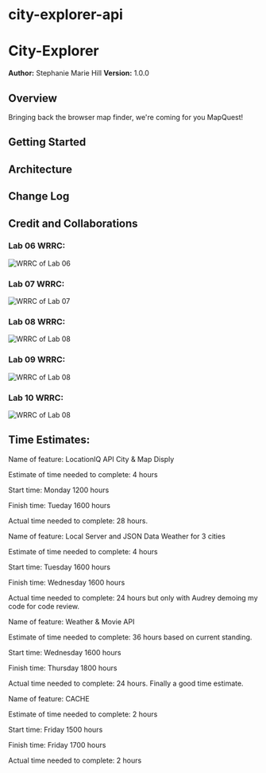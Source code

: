 # city-explorer-api

# City-Explorer

**Author:** Stephanie Marie Hill
**Version:** 1.0.0

## Overview
Bringing back the browser map finder, we're coming for you MapQuest!

## Getting Started
<!-- What are the steps that a user must take in order to build this app on their own machine and get it running? -->

## Architecture
<!-- Provide a detailed description of the application design. What technologies (languages, libraries, etc) you're using, and any other relevant design information. -->

## Change Log
<!-- Use this area to document the iterative changes made to your application as each feature is successfully implemented. Use time stamps. Here's an example:

01-01-2001 4:59pm - Application now has a fully-functional express server, with a GET route for the location resource. -->

## Credit and Collaborations
<!-- Give credit (and a link) to other people or resources that helped you build this application. -->

### Lab 06 WRRC:

![WRRC of Lab 06](./img/lab06wrrc.jpg)

### Lab 07 WRRC:

![WRRC of Lab 07](./img/lab%2007%20city-explorer1024_1.jpg)

### Lab 08 WRRC:

![WRRC of Lab 08](./img/WRRC%20lab08.jpeg)

### Lab 09 WRRC:

![WRRC of Lab 08](./img/wrrc-lab-09.jpeg)

### Lab 10 WRRC:

![WRRC of Lab 08](./img/lab%2010%20wrrc.jpeg)

## Time Estimates:

Name of feature: LocationIQ API City & Map Disply

Estimate of time needed to complete: 4 hours

Start time: Monday 1200 hours

Finish time: Tueday 1600 hours

Actual time needed to complete: 28 hours.

Name of feature: Local Server and JSON Data Weather for 3 cities

Estimate of time needed to complete: 4 hours

Start time: Tuesday 1600 hours

Finish time: Wednesday 1600 hours

Actual time needed to complete: 24 hours but only with Audrey demoing my code for code review.

Name of feature: Weather & Movie API

Estimate of time needed to complete: 36 hours based on current standing.

Start time: Wednesday 1600 hours

Finish time: Thursday 1800 hours

Actual time needed to complete: 24 hours. Finally a good time estimate.

Name of feature: CACHE

Estimate of time needed to complete: 2 hours

Start time: Friday 1500 hours

Finish time: Friday 1700 hours

Actual time needed to complete: 2 hours